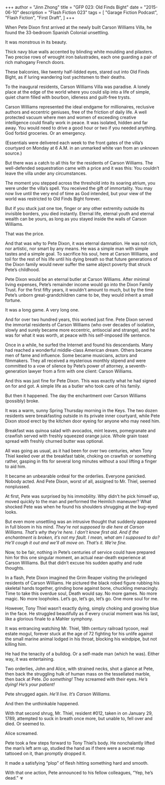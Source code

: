 +++
author = "Jinn Zhong"
title = "GFP 023: Old Finds Bight"
date = "2015-06-10"
description = "Flash Fiction 023"
tags = [
    "Garage Fiction Podcast",
    "Flash Fiction",
    "First Draft",
]
+++

When Pete Dixon first arrived at the newly built Carson Williams Villa, he found the 33-bedroom Spanish Colonial unsettling. 

It was monstrous in its beauty. 

Thick navy blue walls accented by blinding white moulding and pilasters. Two precise rows of wrought iron balustrades, each one guarding a pair of rich mahogany French doors.

These balconies, like twenty half-lidded eyes, stared out into Old Finds Bight, as if luring wandering lost yachtsmen to their deaths.

To the inaugural residents, Carson Williams Villa was paradise. A lonely place at the edge of the world where you could slip into a life of simple, quiet charm filled with bourbon, idleness and guilt-free trysts. 

Carson Williams represented the ideal endgame for millionaires, reclusive authors and eccentric geniuses, free of the friction of daily life. A well protected vacuum where men and women of exceeding creative intelligence could finally work in peace. It was isolated, hidden and far away. You would need to drive a good hour or two if you needed anything. God forbid groceries. Or an emergency.

(Essentials were delivered each week to the front gates of the villa’s courtyard on Monday at 6 A.M. in an unmarked white van from an unknown source.)

But there was a catch to all this for the residents of Carson Williams. The well-defended sequestration came with a price and it was this:  You couldn’t leave the villa under any circumstances.

The moment you stepped across the threshold into its soaring atrium, you were under the villa’s spell. You received the gift of immortality. You may now live until the very end of time as God intended, but your view of the world was restricted to Old Finds Bight forever. 

But if you stuck just one toe, finger or any other extremity outside its invisible borders, you died instantly. Eternal life, eternal youth and eternal wealth can be yours, as long as you stayed inside the walls of Carson Williams.

That was the price.

And that was why to Pete Dixon, it was eternal damnation. He was not rich, nor artistic, nor smart by any means. He was a simple man with simple tastes and a simple goal. To sacrifice his soul, here at Carson Williams, and toil for the rest of his life until his dying breath so that future generations of the Dixon family would never suffer the same abject poverty that struck Pete’s childhood.

Pete Dixon would be an eternal butler at Carson Williams. After minimal living expenses, Pete’s remainder income would go into the Dixon Family Trust. For the first fifty years, it wouldn’t amount to much, but by the time Pete’s unborn great-grandchildren came to be, they would inherit a small fortune.

It was a long game. A very long one.

And for over two hundred years, this worked just fine. Pete Dixon served the immortal residents of Carson Williams (who over decades of isolation, slowly and surely became more eccentric, antisocial and strange), and he was for what it was worth, at peace with his self-imposed life sentence.

Once in a while, he surfed the Internet and found his descendants. Many had reached a wonderful middle-class American dream. Others became men of fame and influence. Some became musicians, actors and filmmakers. They all received a mysterious monthly stipend and were committed to a vow of silence by Pete’s power of attorney, a seventh-generation lawyer from a firm with one client: Carson Williams.

And this was just fine for Pete Dixon. This was exactly what he had signed on for and got. A simple life as a butler who took care of his family.

But then it happened. The day the enchantment over Carson Williams (possibly) broke.

It was a warm, sunny Spring Thursday morning in the Keys. The two dozen residents were breakfasting outside in its private inner courtyard, while Pete Dixon stood erect by the kitchen door eyeing for anyone who may need him.

Breakfast was quinoa salad with avocados, mint leaves, pomegranate and crawfish served with freshly squeezed orange juice. Whole grain toast spread with freshly churned butter was optional.

All was going as usual, as it had been for over two centuries, when Tony Thiel keeled over at the breakfast table, choking on crawfish or something rather, gasping in fits for several long minutes without a soul lifting a finger to aid him. 

It became an unbearable ordeal for the orderlies. Everyone panicked. Nobody acted. And Pete Dixon, worst of all, assigned to Mr. Thiel, seemed nonplussed. 

At first, Pete was surprised by his immobility. Why didn’t he pick himself up, moved quickly to the man and performed the Heimlich maneuver? What shocked Pete was when he found his shoulders shrugging at the bug-eyed looks. 

But even more unsettling was an intrusive thought that suddenly appeared in full bloom in his mind. _They’re not supposed to die here at Carson Williams. That’s why they’re here. I don’t know first aid. And if the enchantment is broken, it’s not my fault. I mean, what am I supposed to do? He’ll cough it out and we’ll all move on. That’s it. We’re fine._

Now, to be fair, nothing in Pete’s centuries of service could have prepared him for this one singular moment, an actual near-death experience at Carson Williams. But that didn’t excuse his sudden apathy and rude thoughts.

In a flash, Pete Dixon imagined the Grim Reaper visiting the privileged residents of Carson Williams. He pictured the black robed figure rubbing his skeletal hands together, grinding bone against bone, chuckling menacingly. Time to take this overdue soul, Death would say. No more games. No more magic. No more loopholes. Let’s go, let’s go, let’s go. One more soul for me.

However, Tony Thiel wasn’t exactly dying, simply choking and growing blue in the face. He struggled beautifully as if every crucial moment was his last, like a glorious finale to a Mahler symphony. 

It was entrancing watching Mr. Thiel, 18th century railroad tycoon, real estate mogul, forever stuck at the age of 72 fighting for his unlife against the small marine animal lodged in his throat, blocking his windpipe, but not killing him.

He had the tenacity of a bulldog. Or a self-made man (which he was). Either way, it was entertaining.

Two orderlies, John and Alice, with strained necks, shot a glance at Pete, then back the struggling hulk of human mass on the tessellated marble, then back at Pete. _Do something!_ They screamed with their eyes. _He’s dying! He’s your patient!_

Pete shrugged again. _He’ll live. It’s Carson Williams._

And then the unthinkable happened.

With that second shrug, Mr. Thiel, resident #012, taken in on January 29, 1789, attempted to suck in breath once more, but unable to, fell over and died. Or seemed to.

Alice screamed. 

Pete took a few steps forward to Tony Thiel’s body. He nonchalantly lifted the man’s left arm up, studied the hand as if there were a secret map tattooed on it, than promptly dropped it. 

It made a satisfying “plop” of flesh hitting something hard and smooth.

With that one action, Pete announced to his fellow colleagues, “Yep, he’s dead.” ☣


